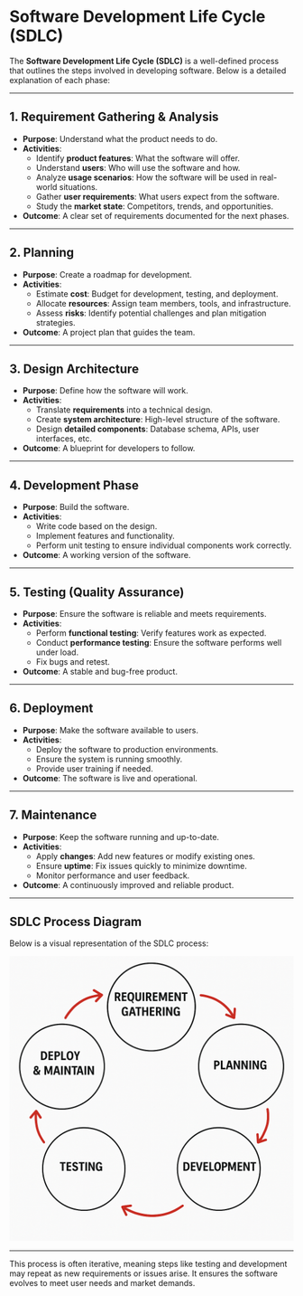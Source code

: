 # Software Development Life Cycle (SDLC)

The **Software Development Life Cycle (SDLC)** is a well-defined process that outlines the steps involved in developing software. Below is a detailed explanation of each phase:

---

## 1. Requirement Gathering & Analysis
- **Purpose**: Understand what the product needs to do.
- **Activities**:
  - Identify **product features**: What the software will offer.
  - Understand **users**: Who will use the software and how.
  - Analyze **usage scenarios**: How the software will be used in real-world situations.
  - Gather **user requirements**: What users expect from the software.
  - Study the **market state**: Competitors, trends, and opportunities.
- **Outcome**: A clear set of requirements documented for the next phases.

---

## 2. Planning
- **Purpose**: Create a roadmap for development.
- **Activities**:
  - Estimate **cost**: Budget for development, testing, and deployment.
  - Allocate **resources**: Assign team members, tools, and infrastructure.
  - Assess **risks**: Identify potential challenges and plan mitigation strategies.
- **Outcome**: A project plan that guides the team.

---

## 3. Design Architecture
- **Purpose**: Define how the software will work.
- **Activities**:
  - Translate **requirements** into a technical design.
  - Create **system architecture**: High-level structure of the software.
  - Design **detailed components**: Database schema, APIs, user interfaces, etc.
- **Outcome**: A blueprint for developers to follow.

---

## 4. Development Phase
- **Purpose**: Build the software.
- **Activities**:
  - Write code based on the design.
  - Implement features and functionality.
  - Perform unit testing to ensure individual components work correctly.
- **Outcome**: A working version of the software.

---

## 5. Testing (Quality Assurance)
- **Purpose**: Ensure the software is reliable and meets requirements.
- **Activities**:
  - Perform **functional testing**: Verify features work as expected.
  - Conduct **performance testing**: Ensure the software performs well under load.
  - Fix bugs and retest.
- **Outcome**: A stable and bug-free product.

---

## 6. Deployment
- **Purpose**: Make the software available to users.
- **Activities**:
  - Deploy the software to production environments.
  - Ensure the system is running smoothly.
  - Provide user training if needed.
- **Outcome**: The software is live and operational.

---

## 7. Maintenance
- **Purpose**: Keep the software running and up-to-date.
- **Activities**:
  - Apply **changes**: Add new features or modify existing ones.
  - Ensure **uptime**: Fix issues quickly to minimize downtime.
  - Monitor performance and user feedback.
- **Outcome**: A continuously improved and reliable product.

---

## SDLC Process Diagram

Below is a visual representation of the SDLC process:

![SDLC Process](/assets/Sdlc.png)

---

This process is often iterative, meaning steps like testing and development may repeat as new requirements or issues arise. It ensures the software evolves to meet user needs and market demands.
